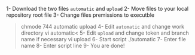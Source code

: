 1- Download the two files `automatic` and `upload`
2- Move files to your local repository root file
3- Change files premissions to executble
> chmode 744 automatic upload
4- Edit `automatic` and change work directory
> vi automatic<
5- Edit `upload` and change token and branch name if necessary
> vi upload
6- Start script
> ./automatic
7- Enter file name
8- Enter script line
9- You are done!
